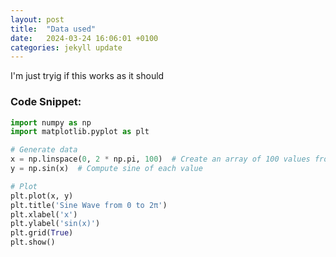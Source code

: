 ```yaml
---
layout: post
title:  "Data used"
date:   2024-03-24 16:06:01 +0100
categories: jekyll update
---
```


I'm just tryig if this works as it should

### Code Snippet:

```python
import numpy as np
import matplotlib.pyplot as plt

# Generate data
x = np.linspace(0, 2 * np.pi, 100)  # Create an array of 100 values from 0 to 2π
y = np.sin(x)  # Compute sine of each value

# Plot
plt.plot(x, y)
plt.title('Sine Wave from 0 to 2π')
plt.xlabel('x')
plt.ylabel('sin(x)')
plt.grid(True)
plt.show()
